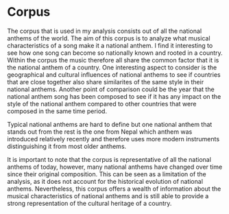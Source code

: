 # Corpus
The corpus that is used in my analysis consists out of all the national anthems of the world. The aim of this corpus is to analyze what musical characteristics of a song make it a national anthem. I find it interesting to see how one song can become so nationally known and rooted in a country. Within the corpus the music therefore all share the common factor that it is the national anthem of a country. One interesting aspect to consider is the geographical and cultural influences of national anthems to see if countries that are close together also share similarites of the same style in their national anthems. Another point of comparison could be the year that the national anthem song has been composed to see if it has any impact on the style of the national anthem compared to other countries that were composed in the same time period. 

Typical national anthems are hard to define but one national anthem that stands out from the rest is the one from Nepal which anthem was introduced relatively recently and therefore uses more modern instruments distinguishing it from most older anthems.

It is important to note that the corpus is representative of all the national anthems of today, however, many national anthems have changed over time since their original composition. This can be seen as a limitation of the analysis, as it does not account for the historical evolution of national anthems. Nevertheless, this corpus offers a wealth of information about the musical characteristics of national anthems and is still able to provide a strong representation of the cultural heritage of a country.
